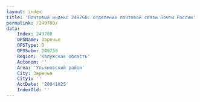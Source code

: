 ```yaml
---
layout: index
title: 'Почтовый индекс 249760: отделение почтовой связи Почты России'
permalink: /249760/
data:
    Index: 249760
    OPSName: Заречье
    OPSType: О
    OPSSubm: 249739
    Region: 'Калужская область'
    Autonom: ''
    Area: 'Ульяновский район'
    City: Заречье
    City1: ''
    ActDate: '20041025'
    IndexOld: ''
---
```

